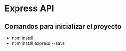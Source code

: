 # Express API

## Comandos para inicializar el proyecto

- npm install
- npm install express --save
